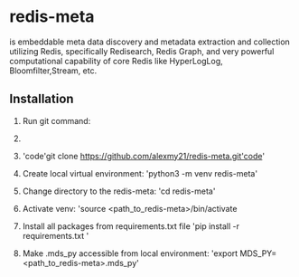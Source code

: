 # redis-meta

is embeddable meta data discovery and metadata extraction and collection utilizing Redis, specifically Redisearch, Redis Graph, and very powerful computational capability of core Redis like HyperLogLog, Bloomfilter,Stream, etc.

## Installation

1. Run git command:
2. 
3. 'code'git clone https://github.com/alexmy21/redis-meta.git'code'

2. Create local virtual environment:
'python3 -m venv redis-meta'
3. Change directory to the redis-meta:
'cd redis-meta'
4. Activate venv:
'source <path_to_redis-meta>/bin/activate
5. Install all packages from requirements.txt file
'pip install -r requirements.txt '
6. Make .mds_py accessible from local environment:
'export MDS_PY=<path_to_redis-meta>.mds_py'
